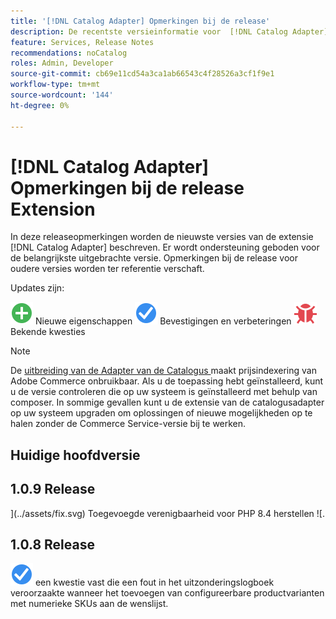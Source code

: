 ```yaml
---
title: '[!DNL Catalog Adapter] Opmerkingen bij de release'
description: De recentste versieinformatie voor  [!DNL Catalog Adapter]  voor Adobe Commerce.
feature: Services, Release Notes
recommendations: noCatalog
roles: Admin, Developer
source-git-commit: cb69e11cd54a3ca1ab66543c4f28526a3cf1f9e1
workflow-type: tm+mt
source-wordcount: '144'
ht-degree: 0%

---
```


# [!DNL Catalog Adapter] Opmerkingen bij de release Extension

In deze releaseopmerkingen worden de nieuwste versies van de extensie [!DNL Catalog Adapter] beschreven. Er wordt ondersteuning geboden voor de belangrijkste uitgebrachte versie. Opmerkingen bij de release voor oudere versies worden ter referentie verschaft.

Updates zijn:

![ Nieuwe ](../assets/new.svg) Nieuwe eigenschappen
![ bevestig ](../assets/fix.svg) Bevestigingen en verbeteringen
![ Bug ](../assets/bug.svg) Bekende kwesties


>[!NOTE]
>
>De [ uitbreiding van de Adapter van de Catalogus ](catalog-adapter.md) maakt prijsindexering van Adobe Commerce onbruikbaar. Als u de toepassing hebt geïnstalleerd, kunt u de versie controleren die op uw systeem is geïnstalleerd met behulp van composer. In sommige gevallen kunt u de extensie van de catalogusadapter op uw systeem upgraden om oplossingen of nieuwe mogelijkheden op te halen zonder de Commerce Service-versie bij te werken.

## Huidige hoofdversie

## 1.0.9 Release

](../assets/fix.svg) Toegevoegde verenigbaarheid voor PHP 8.4 herstellen ![. <!--MDEE-941-->

## 1.0.8 Release

![ beval ](../assets/fix.svg) een kwestie vast die een fout in het uitzonderingslogboek veroorzaakte wanneer het toevoegen van configureerbare productvarianten met numerieke SKUs aan de wenslijst. <!--MDEE-876-->
